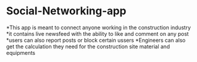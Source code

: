 # Social-Networking-app
*This app is meant to connect anyone working in the construction industry
*it contains live newsfeed with the ability to like and comment on any post
*users can also report posts or block certain ussers
*Engineers can also get the calculation they need for the construction site material and equipments

